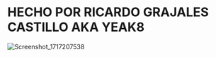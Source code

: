 # HECHO POR RICARDO GRAJALES CASTILLO AKA YEAK8

![Screenshot_1717207538]([https://github.com/Yeak8/flappy_bird/assets/63694855/27867ffa-1a20-4959-82b8-a7733541e0f6](https://raw.githubusercontent.com/Yeak8/TAREA_menu_responsive_RICARDO_GRAJALES/refs/heads/main/desktop.jpg))
